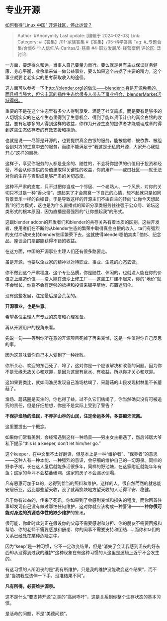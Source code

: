 # 专业开源
[如何看待“Linux 中国” 开源社区，停止运营？](https://www.zhihu.com/question/642326701/answer/3385419781)

> Author: #Anonymity
> Last update: [编辑于 2024-02-03]
> Link:
> Category: #【答集】/01-家族答集 #【答集】/05-科学答集
> Tag: #_专题合集/合集6-个人信仰/A-Caritas/2-慈善 #4-职业发展/6-经营案例 
> 评论区:
> 泛讨论:

一方面，要走得久和远，当事人自己要量力而行。要么就是另有主业保证财务健康、身心平衡，业余拿来做一做公益事业，要么如果这个占据了主要的精力，这个事业就要老老实实的思考获取收入的途径。

这方面可以参考一下[http://blender.org]的做法——blender本身是开源免费的，而且相当强大，但它丰富的插件生态给很多人带去了事业机会，blenderMarket活跃得很。

重要的不是在这个生态里有多少人得到享受、满足了社交需求，而是要有足够多的人切切实实的在这个生态里得到了生意机会、得到了能以货币计价的真金白银的收益。要有足够多的人得到这样的收益，你作为开源生态的提供者才能顺理成章的得到这些生态依存者的有效支援和捐助。

也就是说——尽管是开源的，也要提供真金白银的服务，能被信赖、被依靠、被组合到对方的生意中去的服务，而绝不能满足于“我这是无私的开源，大家开心我就开心”这样的目标。

这样子，享受你服务的人都是业余的、随性的，不会将你提供的价值用于投资和经营，不会从你提供的价值里取得关键性的收益，你的用户——或曰社区——就无法对你的生存与否形成足够严肃的关切态度。

这种不严肃的态度，只不过把你当成一个邻居、一个老熟人、一个风景，对你的关切只不过是一种“香火情”，想起来了才会祭奠一下自己的心情，想不起就只是如同背景音乐一样的白噪音。于是导致这样的开源主们不由自主的转向“让你今天想起我”的行为模式，这也是为什么直播式的知识分享类服务往往强于公众号、论坛这类形式的根本原因，因为直播是最强烈的“让你想起我”的形式。

这跟blender addon的开发者们和blender的共存关系有着本质的区别。这些开发者、使用者们在不断的从blender生态的繁荣中取得真金白银的收入，ta们有强烈的支付冲动来支持blender继续繁荣下去，这就使得blender哪怕卖卖T恤衫、纪念品、座谈会门票都能获得不错的收益。

在这方面，中国的开源事业主理人们还有很多路要走。

虽是开源，也要以企业家的精神以对待职业、事业、生意的心态去做。

你不做到这个严肃程度、这个专业品质，你是随性、休闲的，也就没人能在你的价值之上建造价值——没人能在流沙上修工厂——这些工厂建不起来，你的“地价”就不会增长，你将不会有足够的抵押和投资来铺平草地、布置遮阳伞。

没有这些发展，注定最后是会荒芜的。

**开源事业，也是生意。**

希望各位主理人有专业的态度和心理准备。

再从开源用户的视角来看。

先说一句——等到你所在意的开源项目死掉了再来哀悼，这是一件值得你自己反思的事。

因为这意味着你自己本人受到了一种挫败。

你所关心、欢迎的东西死了、垮了，这对你是一个应该解决和改善的问题。因为你不是无缘无故关心和欢迎，是因为这里有泉水、有收益，所以你才关心和欢迎。

这如果要类比，就如同渔民发现自己渔场枯竭了、采蘑菇的山民发现树林里不长蘑菇了。

渔场、蘑菇圈是天生的，你也得了益，过不久它们枯竭了，你当然确实没有可被追究的责任，但是仔细想想，你是不是实际上受到了警告？

**不保护渔场的渔民，不养护山林的山民，注定命运多舛，多要颠沛流离。**

这里要提出一个概念。

如果你们常看美剧，会经常遇到这样一种场景——男主女主相遇了，然后邻居大爷私下提示“this is a keeper, don’t let him/her go.”

这个keeper，在中文里不太好翻译，但基本上是一种“维护者”、“保养者”的意思——这种人有一种本能、一种强烈的意识，会仔细的维护自己的一切源泉。同样的野李子树，长在这人屋后就能多活很多年，同样的野池塘，在这家附近就能年年有鱼；这家的草坪不会枯萎破洞，这家的房子不会漏水倒塌，

凡有恩惠可加于ta的，必得到恰当的照料和维护。这样的人，很自然而然的就总能安居乐业。远比那些望天收，没了就再换块地方望天收的人活得平安、稳健。

凡于你有过益的，传来了死讯，你如果到了会感到哀悼和损失的程度，而你回首往事却发现自己没有做过哪怕任何维护，这对你就应该构成一种警讯——一种**你很可能对身边的资源总体性的缺少维护**的警讯。

很可能，你此时此刻正在假设你的父母不需要感谢和分担、你的朋友不需要回报和帮助、你的老师不需要感激和酬谢、你的同事不需要支持和团结……而你和ta们的关系已经处在某种危险之中。

因为“keep”是一种习惯，它不一定改变结果，但是“消失了会让我感到沮丧的好东西却从没得到过我的维护”这种现象在有这种习惯的人这里是逻辑上近乎不会发生的。

有这习惯的人所沮丧的是“我有所维护，只是我的维护没能改变这个结果”，而不是“当初我应该伸一下手，没准结果不同”。

**凡有所得，必要维护源泉。**

这不是什么“要支持开源”之类的“高尚呼吁”，这是关系到你整个生存状态的基本习惯。

是活命的问题，不是“美德问题”。